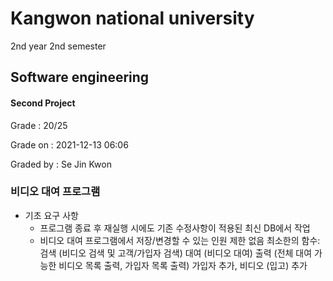 # Kangwon national university

2nd year 2nd semester

## Software engineering
#### Second Project
Grade : 20/25

Grade on : 2021-12-13 06:06

Graded by	: Se Jin Kwon


### 비디오 대여 프로그램


- 기초 요구 사항
  * 프로그램 종료 후 재실행 시에도 기존 수정사항이 적용된 최신 DB에서 작업
  * 비디오 대여 프로그램에서 저장/변경할 수 있는 인원 제한 없음
  최소한의 함수:
검색 (비디오 검색 및 고객/가입자 검색)
대여 (비디오 대여)
출력 (전체 대여 가능한 비디오 목록 출력, 가입자 목록 출력)
가입자 추가, 비디오 (입고) 추가
